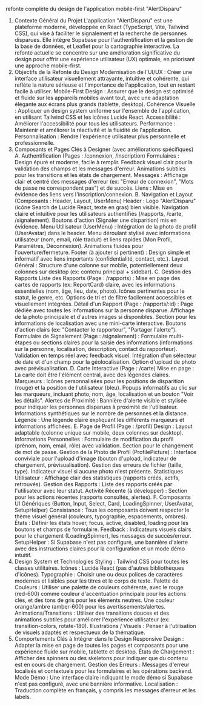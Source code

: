 refonte complète du design de l'application mobile-first "AlertDisparu"
1. Contexte Général du Projet
L'application "AlertDisparu" est une plateforme moderne, développée en React (TypeScript, Vite, Tailwind CSS), qui vise à faciliter le signalement et la recherche de personnes disparues. Elle intègre Supabase pour l'authentification et la gestion de la base de données, et Leaflet pour la cartographie interactive. La refonte actuelle se concentre sur une amélioration significative du design pour offrir une expérience utilisateur (UX) optimale, en priorisant une approche mobile-first.
2. Objectifs de la Refonte du Design
Modernisation de l'UI/UX : Créer une interface utilisateur visuellement attrayante, intuitive et cohérente, qui reflète la nature sérieuse et l'importance de l'application, tout en restant facile à utiliser.
Mobile-First Design : Assurer que le design est optimisé et fluide sur les appareils mobiles avant tout, avec une adaptation élégante aux écrans plus grands (tablette, desktop).
Cohérence Visuelle : Appliquer un design system uniforme sur l'ensemble de l'application, en utilisant Tailwind CSS et les icônes Lucide React.
Accessibilité : Améliorer l'accessibilité pour tous les utilisateurs.
Performance : Maintenir et améliorer la réactivité et la fluidité de l'application.
Personnalisation : Rendre l'expérience utilisateur plus personnelle et professionnelle.
3. Composants et Pages Clés à Designer (avec améliorations spécifiques)
A. Authentification (Pages : /connexion, /inscription)
Formulaires :
Design épuré et moderne, facile à remplir.
Feedback visuel clair pour la validation des champs et les messages d'erreur.
Animations subtiles pour les transitions et les états de chargement.
Messages : Affichage clair et centré des messages d'erreur (ex: "Erreur de connexion", "Mots de passe ne correspondent pas") et de succès.
Liens : Mise en évidence des liens vers l'inscription/connexion.
B. Navigation et Layout (Composants : Header, Layout, UserMenu)
Header :
Logo "AlertDisparu" (icône Search de Lucide React, texte en gras) bien visible.
Navigation claire et intuitive pour les utilisateurs authentifiés (/rapports, /carte, /signalement).
Boutons d'action (Signaler une disparition) mis en évidence.
Menu Utilisateur (UserMenu) :
Intégration de la photo de profil (UserAvatar) dans le header.
Menu déroulant stylisé avec informations utilisateur (nom, email, rôle traduit) et liens rapides (Mon Profil, Paramètres, Déconnexion).
Animations fluides pour l'ouverture/fermeture.
Footer (à ajouter si pertinent) : Design simple et informatif avec liens importants (confidentialité, contact, etc.).
Layout Général : Structure d'une colonne sur mobile, potentiellement deux colonnes sur desktop (ex: contenu principal + sidebar).
C. Gestion des Rapports
Liste des Rapports (Page : /rapports) :
Mise en page des cartes de rapports (ex: ReportCard) claire, avec les informations essentielles (nom, âge, lieu, date, photo).
Icônes pertinentes pour le statut, le genre, etc.
Options de tri et de filtre facilement accessibles et visuellement intégrées.
Détail d'un Rapport (Page : /rapports/:id) :
Page dédiée avec toutes les informations sur la personne disparue.
Affichage de la photo principale et d'autres images si disponibles.
Section pour les informations de localisation avec une mini-carte interactive.
Boutons d'action clairs (ex: "Contacter le rapporteur", "Partager l'alerte").
Formulaire de Signalement (Page : /signalement) :
Formulaire multi-étapes ou sections claires pour la saisie des informations (informations sur la personne, localisation, description, contact du rapporteur).
Validation en temps réel avec feedback visuel.
Intégration d'un sélecteur de date et d'un champ pour la géolocalisation.
Option d'upload de photo avec prévisualisation.
D. Carte Interactive (Page : /carte)
Mise en page : La carte doit être l'élément central, avec des légendes claires.
Marqueurs :
Icônes personnalisées pour les positions de disparition (rouge) et la position de l'utilisateur (bleu).
Popups informatifs au clic sur les marqueurs, incluant photo, nom, âge, localisation et un bouton "Voir les détails".
Alertes de Proximité :
Bannière d'alerte visible et stylisée pour indiquer les personnes disparues à proximité de l'utilisateur.
Informations synthétiques sur le nombre de personnes et la distance.
Légende : Une légende claire expliquant les différents marqueurs et informations affichées.
E. Page de Profil (Page : /profil)
Design : Layout adaptable (colonne unique sur mobile, deux colonnes sur desktop).
Informations Personnelles :
Formulaire de modification du profil (prénom, nom, email, rôle) avec validation.
Section pour le changement de mot de passe.
Gestion de la Photo de Profil (ProfilePicture) :
Interface conviviale pour l'upload d'image (bouton d'upload, indicateur de chargement, prévisualisation).
Gestion des erreurs de fichier (taille, type).
Indicateur visuel si aucune photo n'est présente.
Statistiques Utilisateur : Affichage clair des statistiques (rapports créés, actifs, retrouvés).
Gestion des Rapports : Liste des rapports créés par l'utilisateur avec leur statut.
Activité Récente (à développer) : Section pour les actions récentes (rapports consultés, alertes).
F. Composants UI Génériques (Button, Input, Select, Card, LoadingSpinner, UserAvatar, SetupHelper)
Consistance : Tous les composants doivent respecter le thème visuel général (couleurs, typographie, espacements, ombres).
États : Définir les états hover, focus, active, disabled, loading pour les boutons et champs de formulaire.
Feedback : Indicateurs visuels clairs pour le chargement (LoadingSpinner), les messages de succès/erreur.
SetupHelper : Si Supabase n'est pas configuré, une bannière d'alerte avec des instructions claires pour la configuration et un mode démo intuitif.
4. Design System et Technologies
Styling : Tailwind CSS pour toutes les classes utilitaires.
Icônes : Lucide React (pas d'autres bibliothèques d'icônes).
Typographie : Choisir une ou deux polices de caractères modernes et lisibles pour les titres et le corps de texte.
Palette de Couleurs : Utiliser une palette de couleurs cohérente, avec le rouge (red-600) comme couleur d'accentuation principale pour les actions clés, et des tons de gris pour les éléments neutres. Une couleur orange/ambre (amber-600) pour les avertissements/alertes.
Animations/Transitions : Utiliser des transitions douces et des animations subtiles pour améliorer l'expérience utilisateur (ex: transition-colors, rotate-180).
Illustrations / Visuels : Penser à l'utilisation de visuels adaptés et respectueux de la thématique.
5. Comportements Clés à Intégrer dans le Design
Responsive Design : Adapter la mise en page de toutes les pages et composants pour une expérience fluide sur mobile, tablette et desktop.
États de Chargement : Afficher des spinners ou des skeletons pour indiquer que du contenu est en cours de chargement.
Gestion des Erreurs : Messages d'erreur localisés et contextuels pour les formulaires et les opérations backend.
Mode Démo : Une interface claire indiquant le mode démo si Supabase n'est pas configuré, avec une bannière informative.
Localisation : Traduction complète en français, y compris les messages d'erreur et les labels.